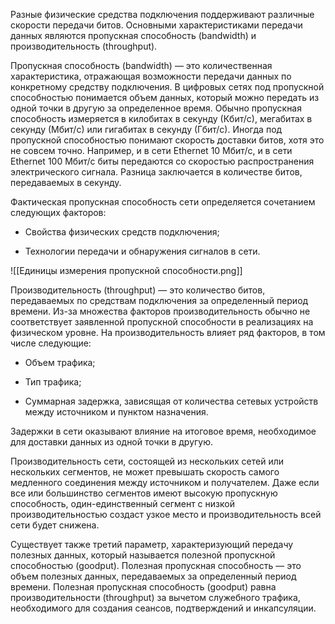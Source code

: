 Разные физические средства подключения поддерживают различные скорости передачи битов. Основными характеристиками передачи данных являются пропускная способность (bandwidth) и производительность (throughput).

Пропускная способность (bandwidth) — это количественная характеристика, отражающая возможности передачи данных по конкретному средству подключения. В цифровых сетях под пропускной способностью понимается объем данных, который можно передать из одной точки в другую за определенное время. Обычно пропускная способность измеряется в килобитах в секунду (Кбит/с), мегабитах в секунду (Мбит/с) или гигабитах в секунду (Гбит/с). Иногда под пропускной способностью понимают скорость доставки битов, хотя это не совсем точно. Например, и в сети Ethernet 10 Мбит/с, и в сети Ethernet 100 Мбит/с биты передаются со скоростью распространения электрического сигнала. Разница заключается в количестве битов, передаваемых в секунду.

Фактическая пропускная способность сети определяется сочетанием следующих факторов:

- Свойства физических средств подключения;

- Технологии передачи и обнаружения сигналов в сети.

![[Единицы измерения пропускной способности.png]]

Производительность (throughput) — это количество битов, передаваемых по средствам подключения за определенный период времени. Из-за множества факторов производительность обычно не соответствует заявленной пропускной способности в реализациях на физическом уровне. На производительность влияет ряд факторов, в том числе следующие:

- Объем трафика;

- Тип трафика;

- Суммарная задержка, зависящая от количества сетевых устройств между источником и пунктом назначения.

Задержки в сети оказывают влияние на итоговое время, необходимое для доставки данных из одной точки в другую.

Производительность сети, состоящей из нескольких сетей или нескольких сегментов, не может превышать скорость самого медленного соединения между источником и получателем. Даже если все или большинство сегментов имеют высокую пропускную способность, один-единственный сегмент с низкой производительностью создаст узкое место и производительность всей сети будет снижена.

Существует также третий параметр, характеризующий передачу полезных данных, который называется полезной пропускной способностью (goodput). Полезная пропускная способность — это объем полезных данных, передаваемых за определенный период времени. Полезная пропускная способность (goodput) равна производительности (throughput) за вычетом служебного трафика, необходимого для создания сеансов, подтверждений и инкапсуляции.